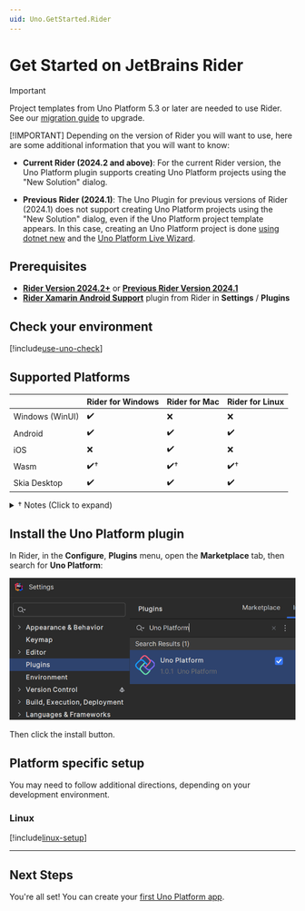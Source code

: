 ```yaml
---
uid: Uno.GetStarted.Rider
---
```


# Get Started on JetBrains Rider

> [!IMPORTANT]
> Project templates from Uno Platform 5.3 or later are needed to use Rider. See our [migration guide](xref:Uno.Development.MigratingFromPreviousReleases) to upgrade.
>
> [!IMPORTANT]
> Depending on the version of Rider you will want to use, here are some additional information that you will want to know:
>
> - **Current Rider (2024.2 and above)**: For the current Rider version, the Uno Platform plugin supports creating Uno Platform projects using the "New Solution" dialog.
>
> - **Previous Rider (2024.1)**: The Uno Plugin for previous versions of Rider (2024.1) does not support creating Uno Platform projects using the "New Solution" dialog, even if the Uno Platform project template appears. In this case, creating an Uno Platform project is done [using dotnet new](xref:Uno.GetStarted.dotnet-new) and the <a target="_blank" href="https://aka.platform.uno/app-wizard">Uno Platform Live Wizard</a>.

## Prerequisites

- [**Rider Version 2024.2+**](https://aka.platform.uno/rider-version-2024-2) or [**Previous Rider Version 2024.1**](https://aka.platform.uno/rider-version-2024-1)
- [**Rider Xamarin Android Support**](https://plugins.jetbrains.com/plugin/12056-rider-xamarin-android-support/) plugin from Rider in **Settings** / **Plugins**

## Check your environment

[!include[use-uno-check](includes/use-uno-check-inline-noheader.md)]

## Supported Platforms

|                       | **Rider for Windows** | **Rider for Mac**  | **Rider for Linux** |
|-----------------------|-----------------------|--------------------|---------------------|
| Windows (WinUI)       | ✔️                   | ❌                 | ❌                 |
| Android               | ✔️                   | ✔️                 | ✔️                |
| iOS                   | ❌                   | ✔️                 | ❌                 |
| Wasm                  | ✔️†                  | ✔️†                | ✔️†                |
| Skia Desktop          | ✔️                   | ✔️                 | ✔️                |

<details>
    <summary>† Notes (Click to expand)</summary>

- **WebAssembly**: debugging from the IDE is not available yet on Rider. You can use the [Chromium in-browser debugger](xref:UnoWasmBootstrap.Features.Debugger#how-to-use-the-browser-debugger) instead.

</details>

## Install the Uno Platform plugin

In Rider, in the **Configure**, **Plugins** menu, open the **Marketplace** tab, then search for **Uno Platform**:

![Visual Studio Installer - .NET desktop development workload](Assets/ide-rider-plugin-search.png)

Then click the install button.

## Platform specific setup

You may need to follow additional directions, depending on your development environment.

### Linux

[!include[linux-setup](includes/additional-linux-setup-inline.md)]

---

## Next Steps

You're all set! You can create your [first Uno Platform app](xref:Uno.GettingStarted.CreateAnApp.Rider).
